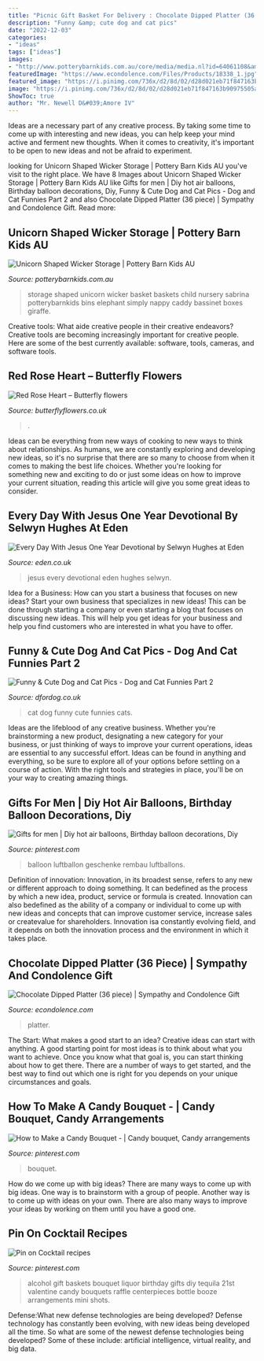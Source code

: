 ```yaml
---
title: "Picnic Gift Basket For Delivery : Chocolate Dipped Platter (36 Piece)"
description: "Funny &amp; cute dog and cat pics"
date: "2022-12-03"
categories:
- "ideas"
tags: ["ideas"]
images:
- "http://www.potterybarnkids.com.au/core/media/media.nl?id=64061108&amp;c=3572911&amp;h=a8c972229818bedfed0d"
featuredImage: "https://www.econdolence.com/Files/Products/18338_1.jpg"
featured_image: "https://i.pinimg.com/736x/d2/8d/02/d28d021eb71f847163b90975505a2c9f.jpg"
image: "https://i.pinimg.com/736x/d2/8d/02/d28d021eb71f847163b90975505a2c9f.jpg"
ShowToc: true
author: "Mr. Newell D&#039;Amore IV"
---
```



Ideas are a necessary part of any creative process. By taking some time to come up with interesting and new ideas, you can help keep your mind active and ferment new thoughts. When it comes to creativity, it's important to be open to new ideas and not be afraid to experiment.

	

		
looking for Unicorn Shaped Wicker Storage | Pottery Barn Kids AU you've visit to the right place. We have 8 Images about Unicorn Shaped Wicker Storage | Pottery Barn Kids AU like Gifts for men | Diy hot air balloons, Birthday balloon decorations, Diy, Funny &amp; Cute Dog and Cat Pics - Dog and Cat Funnies Part 2 and also Chocolate Dipped Platter (36 piece) | Sympathy and Condolence Gift. Read more:
		
    
## Unicorn Shaped Wicker Storage | Pottery Barn Kids AU

<img loading=lazy src="http://www.potterybarnkids.com.au/core/media/media.nl?id=64061108&amp;c=3572911&amp;h=a8c972229818bedfed0d" onerror="this.onerror=null;this.src='https://tse2.mm.bing.net/th?id=OIP.5RqDTtMbqfj8fd54OwOYCAHaGi&amp;pid=15.1';" alt="Unicorn Shaped Wicker Storage | Pottery Barn Kids AU">

_Source: potterybarnkids.com.au_

>storage shaped unicorn wicker basket baskets child nursery sabrina potterybarnkids bins elephant simply nappy caddy bassinet boxes giraffe. 

	

Creative tools: What aide creative people in their creative endeavors?
Creative tools are becoming increasingly important for creative people. Here are some of the best currently available: software, tools, cameras, and software tools.

    
## Red Rose Heart – Butterfly Flowers

<img loading=lazy src="https://www.butterflyflowers.co.uk/wp-content/uploads/2018/11/IMG_5382.jpeg" onerror="this.onerror=null;this.src='https://tse3.mm.bing.net/th?id=OIP.iVLVX-5Qb5c7uLM-QEUgxgHaLO&amp;pid=15.1';" alt="Red Rose Heart – Butterfly flowers">

_Source: butterflyflowers.co.uk_

>. 

	

Ideas can be everything from new ways of cooking to new ways to think about relationships. As humans, we are constantly exploring and developing new ideas, so it's no surprise that there are so many to choose from when it comes to making the best life choices. Whether you're looking for something new and exciting to do or just some ideas on how to improve your current situation, reading this article will give you some great ideas to consider.

    
## Every Day With Jesus One Year Devotional By Selwyn Hughes At Eden

<img loading=lazy src="https://www.eden.co.uk/images/500/9781853451218.jpg.pagespeed.ce.xpwe3VXUxj.jpg" onerror="this.onerror=null;this.src='https://tse2.mm.bing.net/th?id=OIP.xpwe3VXUxjLGyP0p0l218gHaKb&amp;pid=15.1';" alt="Every Day With Jesus One Year Devotional by Selwyn Hughes at Eden">

_Source: eden.co.uk_

>jesus every devotional eden hughes selwyn. 

	

Idea for a Business: How can you start a business that focuses on new ideas?
Start your own business that specializes in new ideas! This can be done through starting a company or even starting a blog that focuses on discussing new ideas. This will help you get ideas for your business and help you find customers who are interested in what you have to offer.

    
## Funny &amp; Cute Dog And Cat Pics - Dog And Cat Funnies Part 2

<img loading=lazy src="http://www.dfordog.co.uk/user/images/funnies/funny-dog-cat-pic-10.jpg" onerror="this.onerror=null;this.src='https://tse4.mm.bing.net/th?id=OIP.0KrGSgmezd84CX7yRrxrjgAAAA&amp;pid=15.1';" alt="Funny &amp; Cute Dog and Cat Pics - Dog and Cat Funnies Part 2">

_Source: dfordog.co.uk_

>cat dog funny cute funnies cats. 

	

Ideas are the lifeblood of any creative business. Whether you're brainstorming a new product, designating a new category for your business, or just thinking of ways to improve your current operations, ideas are essential to any successful effort. Ideas can be found in anything and everything, so be sure to explore all of your options before settling on a course of action. With the right tools and strategies in place, you'll be on your way to creating amazing things.

    
## Gifts For Men | Diy Hot Air Balloons, Birthday Balloon Decorations, Diy

<img loading=lazy src="https://i.pinimg.com/736x/d5/e5/96/d5e5961476e62febb0a10f0fe6cf8937.jpg" onerror="this.onerror=null;this.src='https://tse1.mm.bing.net/th?id=OIP.3ZBGglz7k9SL1gdd9FsGhwHaJ3&amp;pid=15.1';" alt="Gifts for men | Diy hot air balloons, Birthday balloon decorations, Diy">

_Source: pinterest.com_

>balloon luftballon geschenke rembau luftballons. 

	

Definition of innovation:
Innovation, in its broadest sense, refers to any new or different approach to doing something. It can bedefined as the process by which a new idea, product, service or formula is created. Innovation can also bedefined as the ability of a company or individual to come up with new ideas and concepts that can improve customer service, increase sales or createvalue for shareholders. Innovation isa constantly evolving field, and it depends on both the innovation process and the environment in which it takes place.

    
## Chocolate Dipped Platter (36 Piece) | Sympathy And Condolence Gift

<img loading=lazy src="https://www.econdolence.com/Files/Products/18338_1.jpg" onerror="this.onerror=null;this.src='https://tse4.mm.bing.net/th?id=OIP.OjHG84o1qw6yhPERQEiBzAHaHa&amp;pid=15.1';" alt="Chocolate Dipped Platter (36 piece) | Sympathy and Condolence Gift">

_Source: econdolence.com_

>platter. 

	

The Start: What makes a good start to an idea?
Creative ideas can start with anything. A good starting point for most ideas is to think about what you want to achieve. Once you know what that goal is, you can start thinking about how to get there. There are a number of ways to get started, and the best way to find out which one is right for you depends on your unique circumstances and goals.

    
## How To Make A Candy Bouquet - | Candy Bouquet, Candy Arrangements

<img loading=lazy src="https://i.pinimg.com/736x/d2/8d/02/d28d021eb71f847163b90975505a2c9f.jpg" onerror="this.onerror=null;this.src='https://tse1.mm.bing.net/th?id=OIP.0VyTBKjncceLU5MXNK2d1gHaIM&amp;pid=15.1';" alt="How to Make a Candy Bouquet - | Candy bouquet, Candy arrangements">

_Source: pinterest.com_

>bouquet. 

	

How do we come up with big ideas?
There are many ways to come up with big ideas. One way is to brainstorm with a group of people. Another way is to come up with ideas on your own. There are also many ways to improve your ideas by working on them until you have a good one.

    
## Pin On Cocktail Recipes

<img loading=lazy src="https://i.pinimg.com/736x/0c/b5/c3/0cb5c328203a1a400823958ea55a6152--alcohol-shots-tequila-shots.jpg" onerror="this.onerror=null;this.src='https://tse1.mm.bing.net/th?id=OIP.UOqUtCeb4o-L0a6T6Dh9uwAAAA&amp;pid=15.1';" alt="Pin on Cocktail recipes">

_Source: pinterest.com_

>alcohol gift baskets bouquet liquor birthday gifts diy tequila 21st valentine candy bouquets raffle centerpieces bottle booze arrangements mini shots. 

	

Defense:What new defense technologies are being developed?
Defense technology has constantly been evolving, with new ideas being developed all the time. So what are some of the newest defense technologies being developed? Some of these include: artificial intelligence, virtual reality, and big data.


